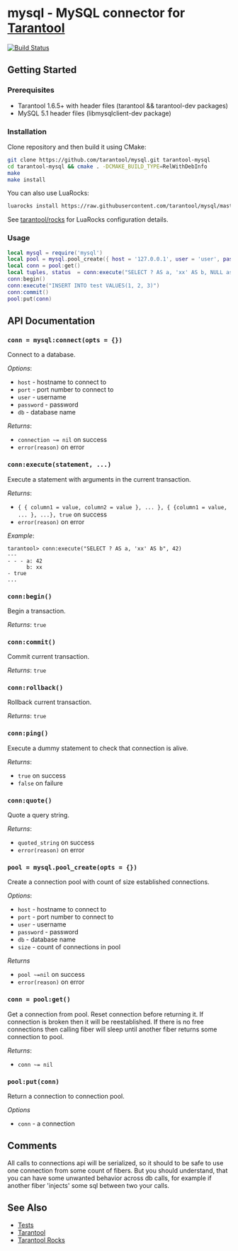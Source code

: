 # mysql - MySQL connector for [Tarantool][]

[![Build Status](https://travis-ci.org/tarantool/mysql.png?branch=master)](https://travis-ci.org/tarantool/mysql)

## Getting Started

### Prerequisites

 * Tarantool 1.6.5+ with header files (tarantool && tarantool-dev packages)
 * MySQL 5.1 header files (libmysqlclient-dev package)

### Installation

Clone repository and then build it using CMake:

``` bash
git clone https://github.com/tarantool/mysql.git tarantool-mysql
cd tarantool-mysql && cmake . -DCMAKE_BUILD_TYPE=RelWithDebInfo
make
make install
```

You can also use LuaRocks:

``` bash
luarocks install https://raw.githubusercontent.com/tarantool/mysql/master/mysql-scm-1.rockspec --local
```

See [tarantool/rocks][TarantoolRocks] for LuaRocks configuration details.

### Usage

``` lua
local mysql = require('mysql')
local pool = mysql.pool_create({ host = '127.0.0.1', user = 'user', password = 'password', db = 'db', size = 5 })
local conn = pool:get()
local tuples, status  = conn:execute("SELECT ? AS a, 'xx' AS b, NULL as c", 42))
conn:begin()
conn:execute("INSERT INTO test VALUES(1, 2, 3)")
conn:commit()
pool:put(conn)
```

## API Documentation

### `conn = mysql:connect(opts = {})`

Connect to a database.

*Options*:

 - `host` - hostname to connect to
 - `port` - port number to connect to
 - `user` - username
 - `password` - password
 - `db` - database name

*Returns*:

 - `connection ~= nil` on success
 - `error(reason)` on error

### `conn:execute(statement, ...)`

Execute a statement with arguments in the current transaction.

*Returns*:
 - `{ { column1 = value, column2 = value }, ... }, { {column1 = value, ... }, ...}, true` on success
 - `error(reason)` on error

*Example*:
```
tarantool> conn:execute("SELECT ? AS a, 'xx' AS b", 42)
---
- - - a: 42
      b: xx
- true
...
```

### `conn:begin()`

Begin a transaction.

*Returns*: `true`

### `conn:commit()`

Commit current transaction.

*Returns*: `true`

### `conn:rollback()`

Rollback current transaction.

*Returns*: `true`

### `conn:ping()`

Execute a dummy statement to check that connection is alive.

*Returns*:

 - `true` on success
 - `false` on failure

### `conn:quote()`

Quote a query string.

*Returns*:

 - `quoted_string` on success
 - `error(reason)` on error

### `pool = mysql.pool_create(opts = {})`

Create a connection pool with count of size established connections.

*Options*:

 - `host` - hostname to connect to
 - `port` - port number to connect to
 - `user` - username
 - `password` - password
 - `db` - database name
 - `size` - count of connections in pool

*Returns*

 - `pool ~=nil` on success
 - `error(reason)` on error

### `conn = pool:get()`

Get a connection from pool. Reset connection before returning it. If connection
is broken then it will be reestablished. If there is no free connections then
calling fiber will sleep until another fiber returns some connection to pool.

*Returns*:

 - `conn ~= nil`
 
### `pool:put(conn)`

Return a connection to connection pool.

*Options*

 - `conn` - a connection

## Comments

All calls to connections api will be serialized, so it should to be safe to
use one connection from some count of fibers. But you should understand,
that you can have some unwanted behavior across db calls, for example if
another fiber 'injects' some sql between two your calls.

## See Also

 * [Tests][]
 * [Tarantool][]
 * [Tarantool Rocks][TarantoolRocks]

[Tarantool]: http://github.com/tarantool/tarantool
[Tests]: https://github.com/tarantool/mysql/tree/master/test
[TarantoolRocks]: https://github.com/tarantool/rocks
